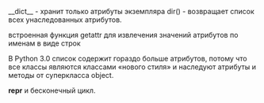 \_\_dict\_\_ - хранит только атрибуты экземпляра
dir() -  возвращает список всех унаследованных атрибутов.

встроенная функция getattr для извлечения значений атрибутов по именам в виде строк

В Python 3.0 список содержит гораздо больше атрибутов, потому что все классы являются классами «нового стиля» и наследуют атрибуты и методы от суперкласса object.

__repr__ и бесконечный цикл.
